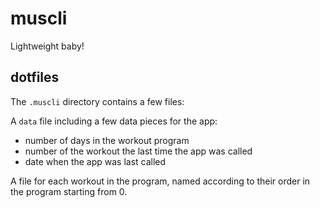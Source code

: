 # muscli
Lightweight baby!

## dotfiles

The `.muscli` directory contains a few files:

A `data` file including a few data pieces for the app:
- number of days in the workout program
- number of the workout the last time the app was called
- date when the app was last called

A file for each workout in the program, named according to their order in the program starting from 0.
